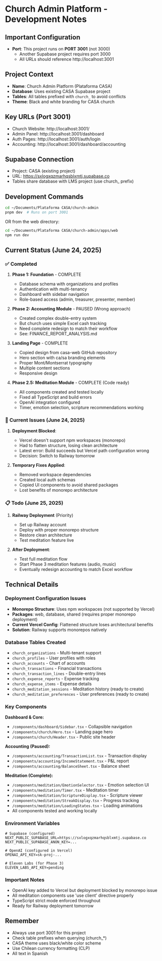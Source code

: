 # Church Admin Platform - Development Notes

## Important Configuration
- **Port**: This project runs on **PORT 3001** (not 3000)
  - Another Supabase project requires port 3000
  - All URLs should reference http://localhost:3001

## Project Context
- **Name**: Church Admin Platform (Plataforma CASA)
- **Database**: Uses existing CASA Supabase project
- **Tables**: All tables prefixed with `church_` to avoid conflicts
- **Theme**: Black and white branding for CASA church

## Key URLs (Port 3001)
- Church Website: http://localhost:3001/
- Admin Panel: http://localhost:3001/dashboard
- Auth Pages: http://localhost:3001/auth/login
- Accounting: http://localhost:3001/dashboard/accounting

## Supabase Connection
- Project: CASA (existing project)
- URL: https://sxlogxqzmarhqsblxmtj.supabase.co
- Tables share database with LMS project (use church_ prefix)

## Development Commands
```bash
cd ~/Documents/Plataforma CASA/church-admin
pnpm dev  # Runs on port 3001
```

OR from the web directory:
```bash
cd ~/Documents/Plataforma CASA/church-admin/apps/web
npm run dev
```

## Current Status (June 24, 2025)

### ✅ Completed
1. **Phase 1: Foundation** - COMPLETE
   - Database schema with organizations and profiles
   - Authentication with multi-tenancy
   - Dashboard with sidebar navigation
   - Role-based access (admin, treasurer, presenter, member)

2. **Phase 2: Accounting Module** - PAUSED (Wrong approach)
   - Created complex double-entry system
   - But church uses simple Excel cash tracking
   - Need complete redesign to match their workflow
   - See: FINANCE_REPORT_ANALYSIS.md

3. **Landing Page** - COMPLETE
   - Copied design from casa-web GitHub repository
   - Hero section with ca/sa branding elements
   - Proper Mont/Montserrat typography
   - Multiple content sections
   - Responsive design

4. **Phase 2.5: Meditation Module** - COMPLETE (Code ready)
   - All components created and tested locally
   - Fixed all TypeScript and build errors
   - OpenAI integration configured
   - Timer, emotion selection, scripture recommendations working

### 🚧 Current Issues (June 24, 2025)
1. **Deployment Blocked**:
   - Vercel doesn't support npm workspaces (monorepo)
   - Had to flatten structure, losing clean architecture
   - Latest error: Build succeeds but Vercel path configuration wrong
   - Decision: Switch to Railway tomorrow

2. **Temporary Fixes Applied**:
   - Removed workspace dependencies
   - Created local auth schemas
   - Copied UI components to avoid shared packages
   - Lost benefits of monorepo architecture

### 📋 Todo (June 25, 2025)
1. **Railway Deployment** (Priority)
   - Set up Railway account
   - Deploy with proper monorepo structure
   - Restore clean architecture
   - Test meditation feature live

2. **After Deployment**:
   - Test full meditation flow
   - Start Phase 3 meditation features (audio, music)
   - Eventually redesign accounting to match Excel workflow

## Technical Details

### Deployment Configuration Issues
- **Monorepo Structure**: Uses npm workspaces (not supported by Vercel)
- **Packages**: web, database, shared (requires proper monorepo deployment)
- **Current Vercel Config**: Flattened structure loses architectural benefits
- **Solution**: Railway supports monorepos natively

### Database Tables Created
- `church_organizations` - Multi-tenant support
- `church_profiles` - User profiles with roles
- `church_accounts` - Chart of accounts
- `church_transactions` - Financial transactions
- `church_transaction_lines` - Double-entry lines
- `church_expense_reports` - Expense tracking
- `church_expense_items` - Expense details
- `church_meditation_sessions` - Meditation history (ready to create)
- `church_meditation_preferences` - User preferences (ready to create)

### Key Components
**Dashboard & Core:**
- `/components/dashboard/Sidebar.tsx` - Collapsible navigation
- `/components/church/Hero.tsx` - Landing page hero
- `/components/church/Header.tsx` - Public site header

**Accounting (Paused):**
- `/components/accounting/TransactionList.tsx` - Transaction display
- `/components/accounting/IncomeStatement.tsx` - P&L report
- `/components/accounting/BalanceSheet.tsx` - Balance sheet

**Meditation (Complete):**
- `/components/meditation/EmotionSelector.tsx` - Emotion selection UI
- `/components/meditation/Timer.tsx` - Meditation timer
- `/components/meditation/ScriptureDisplay.tsx` - Scripture viewer
- `/components/meditation/StreakDisplay.tsx` - Progress tracking
- `/components/meditation/LoadingStates.tsx` - Loading animations
- All components tested and working locally

### Environment Variables
```env
# Supabase (configured)
NEXT_PUBLIC_SUPABASE_URL=https://sxlogxqzmarhqsblxmtj.supabase.co
NEXT_PUBLIC_SUPABASE_ANON_KEY=...

# OpenAI (configured in Vercel)
OPENAI_API_KEY=sk-proj-...

# Eleven Labs (for Phase 3)
ELEVEN_LABS_API_KEY=pending
```

### Important Notes
- OpenAI key added to Vercel but deployment blocked by monorepo issue
- All meditation components use 'use client' directive properly
- TypeScript strict mode enforced throughout
- Ready for Railway deployment tomorrow

## Remember
- Always use port 3001 for this project
- Check table prefixes when querying (church_*)
- CASA theme uses black/white color scheme
- Use Chilean currency formatting (CLP)
- All text in Spanish